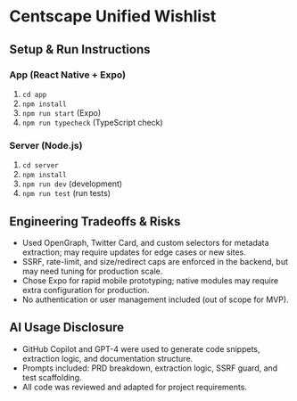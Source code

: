 # Centscape Unified Wishlist

## Setup & Run Instructions

### App (React Native + Expo)
1. `cd app`
2. `npm install`
3. `npm run start` (Expo)
4. `npm run typecheck` (TypeScript check)

### Server (Node.js)
1. `cd server`
2. `npm install`
3. `npm run dev` (development)
4. `npm run test` (run tests)

## Engineering Tradeoffs & Risks
- Used OpenGraph, Twitter Card, and custom selectors for metadata extraction; may require updates for edge cases or new sites.
- SSRF, rate-limit, and size/redirect caps are enforced in the backend, but may need tuning for production scale.
- Chose Expo for rapid mobile prototyping; native modules may require extra configuration for production.
- No authentication or user management included (out of scope for MVP).

## AI Usage Disclosure
- GitHub Copilot and GPT-4 were used to generate code snippets, extraction logic, and documentation structure.
- Prompts included: PRD breakdown, extraction logic, SSRF guard, and test scaffolding.
- All code was reviewed and adapted for project requirements.
